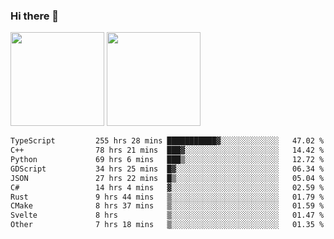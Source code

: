 ### Hi there 👋

<img height="150em" src="https://github-readme-stats.vercel.app/api?username=EddieDover&count_private=true&include_all_commits=true&show_icons=true&theme=dracula&hide_border=false&rank_icon=percentile"/>
<img height="150em" src="https://github-readme-stats.vercel.app/api/top-langs/?username=EddieDover&theme=dracula&hide_border=false&&layout=compact&langs_count=20" />

<!--START_SECTION:waka-->

```txt
TypeScript         255 hrs 28 mins ███████████▓░░░░░░░░░░░░░   47.02 %
C++                78 hrs 21 mins  ███▓░░░░░░░░░░░░░░░░░░░░░   14.42 %
Python             69 hrs 6 mins   ███▒░░░░░░░░░░░░░░░░░░░░░   12.72 %
GDScript           34 hrs 25 mins  █▓░░░░░░░░░░░░░░░░░░░░░░░   06.34 %
JSON               27 hrs 22 mins  █▒░░░░░░░░░░░░░░░░░░░░░░░   05.04 %
C#                 14 hrs 4 mins   ▓░░░░░░░░░░░░░░░░░░░░░░░░   02.59 %
Rust               9 hrs 44 mins   ▒░░░░░░░░░░░░░░░░░░░░░░░░   01.79 %
CMake              8 hrs 37 mins   ▒░░░░░░░░░░░░░░░░░░░░░░░░   01.59 %
Svelte             8 hrs           ▒░░░░░░░░░░░░░░░░░░░░░░░░   01.47 %
Other              7 hrs 18 mins   ▒░░░░░░░░░░░░░░░░░░░░░░░░   01.35 %
```

<!--END_SECTION:waka-->

<!--
**EddieDover/EddieDover** is a ✨ _special_ ✨ repository because its `README.md` (this file) appears on your GitHub profile.

Here are some ideas to get you started:

- 🔭 I’m currently working on ...
- 🌱 I’m currently learning ...
- 👯 I’m looking to collaborate on ...
- 🤔 I’m looking for help with ...
- 💬 Ask me about ...
- 📫 How to reach me: ...
- 😄 Pronouns: ...
- ⚡ Fun fact: ...
-->
<a rel="me" href="https://techhub.social/@EddieDover"></a>
